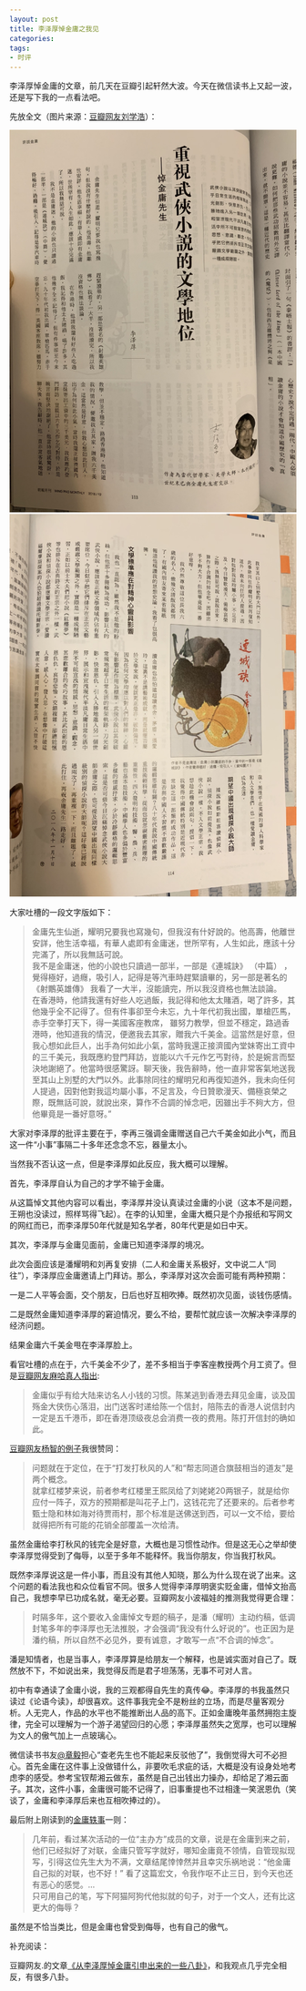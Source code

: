 ```yaml
---
layout: post
title: 李泽厚悼金庸之我见
categories: 
tags:
- 时评
---
```

李泽厚悼金庸的文章，前几天在豆瓣引起轩然大波。今天在微信读书上又起一波，还是写下我的一点看法吧。

先放全文（图片来源：[豆瓣网友刘学浩](https://www.douban.com/people/liuxuehao/status/2332035360/)）：

![悼文第一页](/images/2018/12/memorial_part1.jpg)
![悼文第二页](/images/2018/12/memorial_part2.jpg)

大家吐槽的一段文字版如下：

> 金庸先生仙逝，耀明兄要我也寫幾句，但我沒有什好說的。他高壽，他離世安詳，他生活幸福，有華人處即有金庸迷，世所罕有，人生如此，應該十分完滿了，所以我無話可說。  
我不是金庸迷，他的小說也只讀過一部半，一部是《連城訣》  （中篇） ，覺得極好，過癮，吸引人，記得是等汽車時趕緊讀畢的，另一部是著名的《射鷳英雄傳》  我看了一大半，沒能讀完，所以我沒資格也無法談論。  
在香港時，他請我還有好些人吃過飯，我記得和他太太賭酒，喝了許多，其他幾乎全不記得了。但有件事卻至今未忘，九十年代初我出國，單槍匹馬，赤手空拳打天下，得一美國客座教席， 雖努力教學，但並不穩定，路過香港時，他知道我的情況，便邀我去其家，贈我六千美金。這當然是好意，但我心想如此巨人，出手為何如此小氣，當時我還正接濟國內堂妹寄出工資中的三千美元，我既應約登門拜訪，豈能以六千元作乞丐對待，於是婉言而堅決地謝絕了。他當時很感驚訝。聊天後，我告辭時，他一直非常客氣地送我至其山上別墅的大門以外。此事除同往的耀明兄和再復知道外，我未向任何人提過，因對他對我這均屬小事，不足言及，今日贊歌漫天、備極哀榮之際，既無話可說，就說出來，算作不合調的悼念吧，因雖出手不夠大方，但他畢竟是一番好意呀。”

大家对李泽厚的批评主要在于，李再三强调金庸赠送自己六千美金如此小气，而且这一件“小事”事隔二十多年还念念不忘，器量太小。

当然我不否认这一点，但是李泽厚如此反应，我大概可以理解。

首先，李泽厚自认为自己的才学不输于金庸。

从这篇悼文其他内容可以看出，李泽厚并没认真读过金庸的小说（这本不是问题，王朔也没读过，照样骂得飞起）。在李的认知里，金庸大概只是个办报纸和写网文的网红而已，而李泽厚50年代就是知名学者，80年代更是如日中天。

其次，李泽厚与金庸见面前，金庸已知道李泽厚的境况。

此次会面应该是潘耀明和刘再复安排（二人和金庸关系极好，文中说二人“同往”），李泽厚应金庸邀请上门拜访。那么，李泽厚对这次会面可能有两种预期：

一是二人平等会面，交个朋友，日后也好互相吹捧。既然初次见面，谈钱伤感情。

二是既然金庸知道李泽厚的窘迫情况，要么不给，要帮忙就应该一次解决李泽厚的经济问题。

结果金庸六千美金甩在李泽厚脸上。

看官吐槽的点在于，六千美金不少了，差不多相当于李客座教授两个月工资了。但是[豆瓣网友麻哈真人指出](https://www.douban.com/people/madamada/status/2331765960/):

> 金庸似乎有给大陆来访名人小钱的习惯。陈某逃到香港去拜见金庸，谈及国殇金大侠伤心落泪，出门送客时递给陈一个信封，陪陈去的香港人说信封内一定是五千港币，即在香港顶级夜总会消费一夜的费用。陈打开信封的确如此。

[豆瓣网友杨智的例子](https://www.douban.com/note/700715528/?cid=56621356)我很赞同：

> 问题就在于定位，在于“打发打秋风的人”和“帮志同道合旗鼓相当的道友”是两个概念。  
就拿红楼梦来说，前者参考红楼里王熙凤给了刘姥姥20两银子，就是给你应付一阵子，双方的预期都是叫花子上门，这钱花完了还要来的。后者参考甄士隐和林如海对待贾雨村，那个标准是送佛送到西，可以一文不给，要给就得把所有可能的花销全部覆盖一次给清。

虽然金庸给李打秋风的钱完全是好意，大概也是习惯性动作。但是这无心之举却使李泽厚觉得受到了侮辱，以至于多年不能释怀。我当你朋友，你当我打秋风。

既然李泽厚说这是一件小事，而且没有其他人知晓，那么为什么现在说了出来。这个问题的看法我也和众位看官不同。很多人觉得李泽厚明褒实贬金庸，借悼文抬高自己，我想李早已功成名就，毫无必要。豆瓣网友小波福娃的推测我觉得更合理：

> 时隔多年，这个要收入金庸悼文专题的稿子，是潘（耀明）主动约稿，低调封笔多年的李泽厚也无法推脱，才会强调“我没有什么好说的”。也正因为是潘约稿，所以自然不必见外，要有诚意，才敢写一点“不合调的悼念”。

潘是知情者，也是当事人，李泽厚算是给朋友一个解释，也是诚实面对自己了。既然放不下，不如说出来，我觉得反而是君子坦荡荡，无事不可对人言。

初中有幸通读了金庸小说，我的三观都得自先生的真传😂。李泽厚的书我虽然只读过《论语今读》，却很喜欢。这件事我完全不是粉丝的立场，而是尽量客观分析。人无完人，作品的水平也不能推断出人品的高下。正如金庸晚年虽然拥抱主旋律，完全可以理解为一个游子渴望回归的心愿；李泽厚虽然失之宽厚，也可以理解为文人的傲气加上一点玻璃心。

微信读书书友[@章毅](https://weread.qq.com/wrpage/book/review/21047721_74PYjKtTO)担心“查老先生也不能起来反驳他了”，我倒觉得大可不必担心。首先金庸在这件事上没做错什么，非要吹毛求疵的话，大概是没有设身处地考虑李的感受。参考宝钗帮湘云做东，虽然是自己出钱出力操办，却给足了湘云面子。其次，这件小事，金庸很可能不记得了，旧事重提也不过相逢一笑泯恩仇（笑谈了，金庸和李泽厚后来也互相吹捧过的）。

最后附上刚读到的[金庸轶事](http://blog.sina.com.cn/s/blog_456cda5a0102dzaw.html)一则：

> 几年前，看过某次活动的一位“主办方”成员的文章，说是在金庸到来之前，他们已经拟好了对联，金庸只管写字就好，哪知金庸竟不领情，自管现拟现写，引得这位先生大为不满，文章结尾悻悻然并且幸灾乐祸地说：“他金庸自己拟的对联，也不好！” 看了这篇宏文，令我作呕不止三日，到今天也还有恶心的感觉。...  
只可用自己的笔，写下阿猫阿狗代他拟就的句子，对于一个文人，还有比这更大的侮辱？

虽然是不恰当类比，但是金庸也曾受到侮辱，也有自己的傲气。

补充阅读：

豆瓣网友.的文章[《从李泽厚悼金庸引申出来的一些八卦》](https://www.douban.com/note/700715528/)，和我观点几乎完全相反，有很多八卦。
